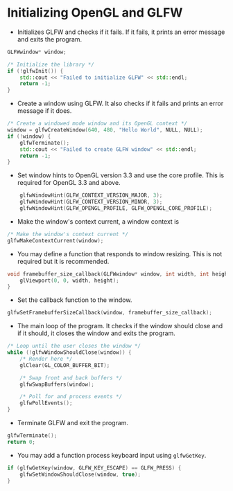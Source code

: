 # Initializing OpenGL and GLFW

* Initializes GLFW and checks if it fails. If it fails, it prints an error message and exits the program.

```cpp
GLFWwindow* window;

/* Initialize the library */
if (!glfwInit()) {
    std::cout << "Failed to initialize GLFW" << std::endl;
    return -1;
}
```

* Create a window using GLFW. It also checks if it fails and prints an error message if it does.

```cpp
/* Create a windowed mode window and its OpenGL context */
window = glfwCreateWindow(640, 480, "Hello World", NULL, NULL);
if (!window) {
    glfwTerminate();
    std::cout << "Failed to create GLFW window" << std::endl;
    return -1;
}
```

* Set window hints to OpenGL version 3.3 and use the core profile. This is required for OpenGL 3.3 and above.

```cpp
    glfwWindowHint(GLFW_CONTEXT_VERSION_MAJOR, 3);
    glfwWindowHint(GLFW_CONTEXT_VERSION_MINOR, 3);
    glfwWindowHint(GLFW_OPENGL_PROFILE, GLFW_OPENGL_CORE_PROFILE);
```

* Make the window's context current, a window context is 

```cpp
/* Make the window's context current */
glfwMakeContextCurrent(window);
```

* You may define a function that responds to window resizing. This is not required but it is recommended.

```cpp
void framebuffer_size_callback(GLFWwindow* window, int width, int height) {
    glViewport(0, 0, width, height);
}
```

* Set the callback function to the window.

```cpp
glfwSetFramebufferSizeCallback(window, framebuffer_size_callback);
```

* The main loop of the program. It checks if the window should close and if it should, it closes the window and exits the program.

```cpp
/* Loop until the user closes the window */
while (!glfwWindowShouldClose(window)) {
    /* Render here */
    glClear(GL_COLOR_BUFFER_BIT);

    /* Swap front and back buffers */
    glfwSwapBuffers(window);

    /* Poll for and process events */
    glfwPollEvents();
}
```

* Terminate GLFW and exit the program.

```cpp
glfwTerminate();
return 0;
```

* You may add a function process keyboard input using `glfwGetKey`.

```cpp
if (glfwGetKey(window, GLFW_KEY_ESCAPE) == GLFW_PRESS) {
    glfwSetWindowShouldClose(window, true);
}
```
